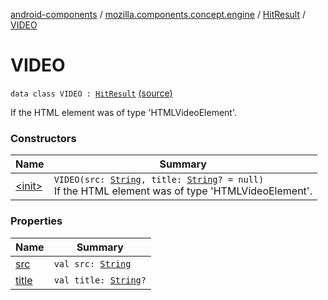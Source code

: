 [android-components](../../../index.md) / [mozilla.components.concept.engine](../../index.md) / [HitResult](../index.md) / [VIDEO](./index.md)

# VIDEO

`data class VIDEO : `[`HitResult`](../index.md) [(source)](https://github.com/mozilla-mobile/android-components/blob/master/components/concept/engine/src/main/java/mozilla/components/concept/engine/HitResult.kt#L26)

If the HTML element was of type 'HTMLVideoElement'.

### Constructors

| Name | Summary |
|---|---|
| [&lt;init&gt;](-init-.md) | `VIDEO(src: `[`String`](https://kotlinlang.org/api/latest/jvm/stdlib/kotlin/-string/index.html)`, title: `[`String`](https://kotlinlang.org/api/latest/jvm/stdlib/kotlin/-string/index.html)`? = null)`<br>If the HTML element was of type 'HTMLVideoElement'. |

### Properties

| Name | Summary |
|---|---|
| [src](src.md) | `val src: `[`String`](https://kotlinlang.org/api/latest/jvm/stdlib/kotlin/-string/index.html) |
| [title](title.md) | `val title: `[`String`](https://kotlinlang.org/api/latest/jvm/stdlib/kotlin/-string/index.html)`?` |
